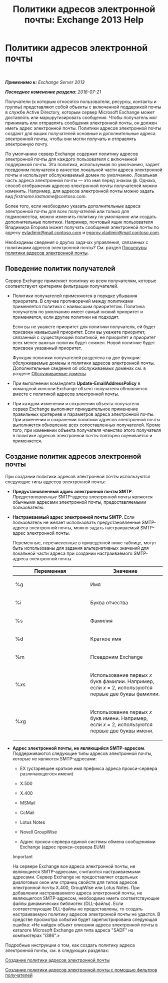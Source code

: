 ﻿---
title: 'Политики адресов электронной почты: Exchange 2013 Help'
TOCTitle: Политики адресов электронной почты
ms:assetid: b63b63bb-6faf-4337-8441-50bc64b49bb8
ms:mtpsurl: https://technet.microsoft.com/ru-ru/library/Bb232171(v=EXCHG.150)
ms:contentKeyID: 50488978
ms.date: 05/22/2018
mtps_version: v=EXCHG.150
ms.translationtype: MT
---

# Политики адресов электронной почты

 

_**Применимо к:** Exchange Server 2013_

_**Последнее изменение раздела:** 2016-07-21_

Получатели (к которым относятся пользователи, ресурсы, контакты и группы) представляют собой объекты с включенной поддержкой почты в службе Active Directory, которым сервер Microsoft Exchange может доставлять или маршрутизировать сообщения. Чтобы получатель мог принимать или отправлять сообщения электронной почты, он должен иметь адрес электронной почты. Политики адресов электронной почты создают для ваших получателей основные и дополнительные адреса электронной почты, чтобы они могли получать и отправлять электронную почту.

По умолчанию сервер Exchange содержит политику адресов электронной почты для каждого пользователя с включенной поддержкой почты. Эта политика, используемая по умолчанию, задает псевдоним получателя в качестве локальной части адреса электронной почты и использует обслуживаемый домен по умолчанию. Локальная часть адреса электронной почты — это имя перед знаком @. Однако, способ отображения адресов электронной почты получателей можно изменить. Например, для адресов электронной почты можно задать вид *firstname*.*lastname*@contoso.com.

Более того, если необходимо указать дополнительные адреса электронной почты для всех получателей или только для подмножества, можно изменить политику по умолчанию или создать дополнительные политики. Например, почтовый ящик пользователя Владимира Егорова может получать сообщения электронной почты по адресу evladimir@mail.contoso.com и egorov.vladimir@mail.contoso.com.

Необходимы сведения о других задачах управления, связанных с политиками адресов электронной почты? См. раздел [Процедуры политики адресов электронной почты](email-address-policy-procedures-exchange-2013-help.md).

## Поведение политик получателей

Сервер Exchange применяет политику ко всем получателям, которые соответствуют критериям фильтрации получателей.

  - Политики получателей применяются в порядке убывания приоритета. В случае противоречий между политиками применяется политика с наивысшим приоритетом. Политика получателя по умолчанию имеет самый низкий приоритет и применяется, если другие политики не подходят.
    
    Если вы не укажете приоритет для политики получателя, ей будет присвоен наивысший приоритет. Если вы укажете приоритет, связанный с существующей политикой, ее приоритет и приоритет всех менее важных политик будет снижен. Новой политике будет присвоен указанный приоритет.
    
    Функция политики получателей разделена на две функции: обслуживаемые домены и политики адресов электронной почты. Дополнительные сведения об обслуживаемых доменах см. в разделе [Обслуживаемые домены](accepted-domains-exchange-2013-help.md).

  - При выполнении командлета **Update-EmailAddressPolicy** в командной консоли Exchange объект получателя обновляется вместе с политикой адресов электронной почты.

  - При каждом изменении и сохранении объекта получателя сервер Exchange выполняет принудительное применение правильных критериев и параметров адреса электронной почты. При изменении и сохранении политики адресов электронной почты выполняется обновление всех сопоставленных получателей. Кроме того, при изменении объекта получателя членство этого получателя в политике адресов электронной почты повторно оценивается и применяется.

## Создание политик адресов электронной почты

При создании политики адресов электронной почты используются следующие типы адресов электронной почты:

  - **Предустановленный адрес электронной почты SMTP**. *Предустановленные* SMTP-адреса электронной почты являются обычными адресами электронной почты, предоставляемыми пользователю.

  - **Настраиваемый адрес электронной почты SMTP**. Если пользователь не желает использовать предустановленные SMTP-адреса электронной почты, можно задать настраиваемый SMTP-адрес электронной почты.
    
    Переменные, перечисленные в приведенной ниже таблице, могут быть использованы для задания альтернативных значений для локальной части адреса при создании настраиваемого SMTP-адреса электронной почты.
    
    
    <table>
    <colgroup>
    <col style="width: 50%" />
    <col style="width: 50%" />
    </colgroup>
    <thead>
    <tr class="header">
    <th>Переменная</th>
    <th>Значение</th>
    </tr>
    </thead>
    <tbody>
    <tr class="odd">
    <td><p>%g</p></td>
    <td><p>Имя</p></td>
    </tr>
    <tr class="even">
    <td><p>%i</p></td>
    <td><p>Буква отчества</p></td>
    </tr>
    <tr class="odd">
    <td><p>%s</p></td>
    <td><p>Фамилия</p></td>
    </tr>
    <tr class="even">
    <td><p>%d</p></td>
    <td><p>Краткое имя</p></td>
    </tr>
    <tr class="odd">
    <td><p>%m</p></td>
    <td><p>Псевдоним Exchange</p></td>
    </tr>
    <tr class="even">
    <td><p>%<em>x</em>s</p></td>
    <td><p>Использование первых <em>x</em> букв фамилии. Например, если <em>x</em> = 2, используются первые две буквы фамилии.</p></td>
    </tr>
    <tr class="odd">
    <td><p>%<em>x</em>g</p></td>
    <td><p>Использование первых <em>x</em> букв имени. Например, если <em>x</em> = 2, используются первые две буквы имени.</p></td>
    </tr>
    </tbody>
    </table>


  - **Адрес электронной почты, не являющийся SMTP-адресом**. Поддерживаются следующие типы адресов электронной почты, которые не являются SMTP-адресами:
    
      - EX (устаревшее краткое имя префикса адреса прокси-сервера различающегося имени)
    
      - X.500
    
      - X.400
    
      - MSMail
    
      - CcMail
    
      - Lotus Notes
    
      - Novell GroupWise
    
      - Адрес прокси-сервера единой системы обмена сообщениями Exchange (адрес прокси-сервера EUM)
    
    > [!IMPORTANT]  
    > На сервере Exchange все адреса электронной почты, не являющиеся SMTP-адресами, считаются настраиваемыми адресами. Сервер Exchange не предоставляет отдельных диалоговых окон или страниц свойств для типов адресов электронной почты X.400, GroupWise или Lotus Notes. При добавлении настраиваемого адреса электронной почты, не являющегося SMTP-адресом, необходимо иметь соответствующие файлы динамических библиотек (DLL-файлы). Если соответствующие DLL-файлы не предоставлены, то создать настраиваемую политику адресов электронной почты не удастся. В средстве просмотра событий будет зарегистрирована следующая ошибка: «Не найден объект описания адреса электронной почты в каталоге Microsoft Exchange для типа адреса &quot;SADF&quot; на компьютерах &quot;i386&quot;.»


Подробные инструкции о том, как создать политику адреса электронной почты, см. в следующих разделах:

[Создание политики адресов электронной почты](create-an-email-address-policy-exchange-2013-help.md)

[Создание политики адресов электронной почты с помощью фильтров получателей](create-an-email-address-policy-by-using-recipient-filters-exchange-2013-help.md)

